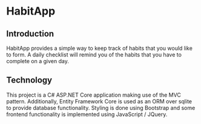# HabitApp

## Introduction

HabitApp provides a simple way to keep track of habits that you would like to form. 
A daily checklist will remind you of the habits that you have to complete on a given day.

## Technology

This project is a C# ASP.NET Core application making use of the MVC pattern. 
Additionally, Entity Framework Core is used as an ORM over sqlite to provide database functionality.
Styling is done using Bootstrap and some frontend functionality is implemented using JavaScript / JQuery. 


